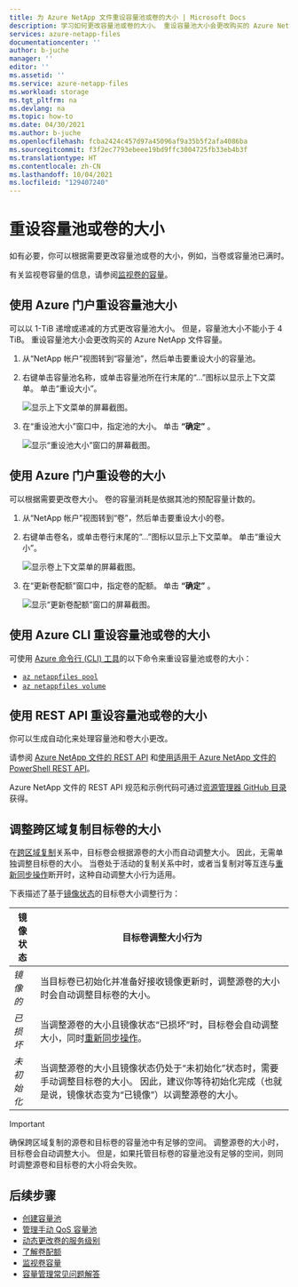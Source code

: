 ```yaml
---
title: 为 Azure NetApp 文件重设容量池或卷的大小 | Microsoft Docs
description: 学习如何更改容量池或卷的大小。 重设容量池大小会更改购买的 Azure NetApp 文件容量。
services: azure-netapp-files
documentationcenter: ''
author: b-juche
manager: ''
editor: ''
ms.assetid: ''
ms.service: azure-netapp-files
ms.workload: storage
ms.tgt_pltfrm: na
ms.devlang: na
ms.topic: how-to
ms.date: 04/30/2021
ms.author: b-juche
ms.openlocfilehash: fcba2424c457d97a45096af9a35b5f2afa4086ba
ms.sourcegitcommit: f3f2ec7793ebeee19bd9ffc3004725fb33eb4b3f
ms.translationtype: HT
ms.contentlocale: zh-CN
ms.lasthandoff: 10/04/2021
ms.locfileid: "129407240"
---
```

# <a name="resize-a-capacity-pool-or-a-volume"></a>重设容量池或卷的大小
如有必要，你可以根据需要更改容量池或卷的大小，例如，当卷或容量池已满时。 

有关监视卷容量的信息，请参阅[监视卷的容量](monitor-volume-capacity.md)。

## <a name="resize-the-capacity-pool-using-the-azure-portal"></a>使用 Azure 门户重设容量池大小 

可以以 1-TiB 递增或递减的方式更改容量池大小。 但是，容量池大小不能小于 4 TiB。 重设容量池大小会更改购买的 Azure NetApp 文件容量。

1. 从“NetApp 帐户”视图转到“容量池”，然后单击要重设大小的容量池。
2. 右键单击容量池名称，或单击容量池所在行末尾的“…”图标以显示上下文菜单。 单击“重设大小”。 

    ![显示上下文菜单的屏幕截图。](../media/azure-netapp-files/resize-pool-context-menu.png)  

3. 在“重设池大小”窗口中，指定池的大小。  单击 **“确定”** 。

    ![显示“重设池大小”窗口的屏幕截图。](../media/azure-netapp-files/resize-pool-window.png) 

## <a name="resize-a-volume-using-the-azure-portal"></a>使用 Azure 门户重设卷的大小

可以根据需要更改卷大小。 卷的容量消耗是依据其池的预配容量计数的。

1. 从“NetApp 帐户”视图转到“卷”，然后单击要重设大小的卷。
2. 右键单击卷名，或单击卷行末尾的“…”图标以显示上下文菜单。 单击“重设大小”。

    ![显示卷上下文菜单的屏幕截图。](../media/azure-netapp-files/resize-volume-context-menu.png) 
    
3. 在“更新卷配额”窗口中，指定卷的配额。 单击 **“确定”** 。   

    ![显示“更新卷配额”窗口的屏幕截图。](../media/azure-netapp-files/resize-volume-quota-window.png) 

## <a name="resizing-the-capacity-pool-or-a-volume-using-azure-cli"></a>使用 Azure CLI 重设容量池或卷的大小  

可使用 [Azure 命令行 (CLI) 工具](azure-netapp-files-sdk-cli.md)的以下命令来重设容量池或卷的大小：

* [`az netappfiles pool`](/cli/azure/netappfiles/pool?preserve-view=true&view=azure-cli-latest)
* [`az netappfiles volume`](/cli/azure/netappfiles/volume?preserve-view=true&view=azure-cli-latest)

## <a name="resizing-the-capacity-pool-or-a-volume-using-rest-api"></a>使用 REST API 重设容量池或卷的大小

你可以生成自动化来处理容量池和卷大小更改。   

请参阅 [Azure NetApp 文件的 REST API](azure-netapp-files-develop-with-rest-api.md) 和[使用适用于 Azure NetApp 文件的 PowerShell REST API](develop-rest-api-powershell.md)。 

Azure NetApp 文件的 REST API 规范和示例代码可通过[资源管理器 GitHub 目录](https://github.com/Azure/azure-rest-api-specs/tree/master/specification/netapp/resource-manager/Microsoft.NetApp/stable)获得。 

## <a name="resize-a-cross-region-replication-destination-volume"></a>调整跨区域复制目标卷的大小 

在[跨区域复制](cross-region-replication-introduction.md)关系中，目标卷会根据源卷的大小而自动调整大小。 因此，无需单独调整目标卷的大小。 当卷处于活动的复制关系中时，或者当复制对等互连与[重新同步操作](cross-region-replication-manage-disaster-recovery.md#resync-replication)断开时，这种自动调整大小行为适用。 

下表描述了基于[镜像状态](cross-region-replication-display-health-status.md)的目标卷大小调整行为：

|  镜像状态  | 目标卷调整大小行为 |
|-|-|
| *镜像的* | 当目标卷已初始化并准备好接收镜像更新时，调整源卷的大小时会自动调整目标卷的大小。 |
| *已损坏* | 当调整源卷的大小且镜像状态“已损坏”时，目标卷会自动调整大小，同时[重新同步操作](cross-region-replication-manage-disaster-recovery.md#resync-replication)。  |
| *未初始化* | 当调整源卷的大小且镜像状态仍处于“未初始化”状态时，需要手动调整目标卷的大小。 因此，建议你等待初始化完成（也就是说，镜像状态变为“已镜像”）以调整源卷的大小。 | 

> [!IMPORTANT]
> 确保跨区域复制的源卷和目标卷的容量池中有足够的空间。 调整源卷的大小时，目标卷会自动调整大小。 但是，如果托管目标卷的容量池没有足够的空间，则同时调整源卷和目标卷的大小将会失败。

## <a name="next-steps"></a>后续步骤

- [创建容量池](azure-netapp-files-set-up-capacity-pool.md)
- [管理手动 QoS 容量池](manage-manual-qos-capacity-pool.md)
- [动态更改卷的服务级别](dynamic-change-volume-service-level.md) 
- [了解卷配额](volume-quota-introduction.md)
- [监视卷容量](monitor-volume-capacity.md)
- [容量管理常见问题解答](azure-netapp-files-faqs.md#capacity-management-faqs)
